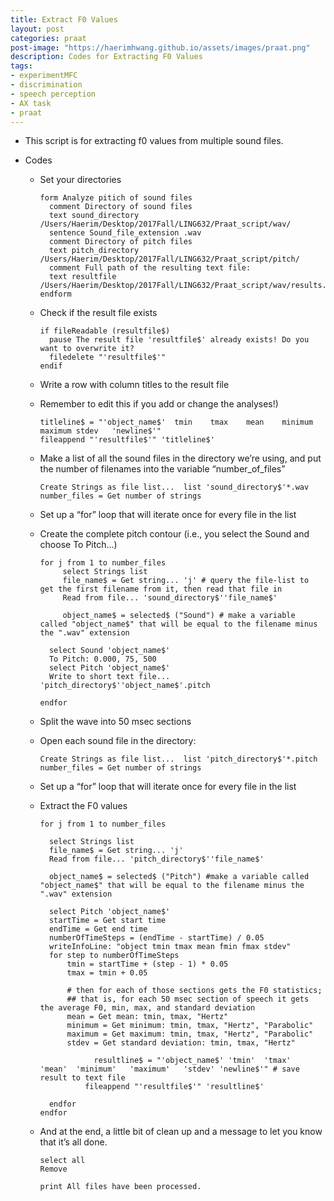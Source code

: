 ```yaml
---
title: Extract F0 Values
layout: post
categories: praat
post-image: "https://haerimhwang.github.io/assets/images/praat.png"
description: Codes for Extracting F0 Values
tags:
- experimentMFC 
- discrimination 
- speech perception
- AX task
- praat
---
```


* This script is for extracting f0 values from multiple sound files.  
    
* Codes
  
    * Set your directories
        
          form Analyze pitich of sound files 
            comment Directory of sound files
            text sound_directory /Users/Haerim/Desktop/2017Fall/LING632/Praat_script/wav/
            sentence Sound_file_extension .wav
            comment Directory of pitch files
            text pitch_directory /Users/Haerim/Desktop/2017Fall/LING632/Praat_script/pitch/
            comment Full path of the resulting text file:
            text resultfile /Users/Haerim/Desktop/2017Fall/LING632/Praat_script/wav/results.txt
          endform
        
    * Check if the result file exists
        
          if fileReadable (resultfile$)
            pause The result file 'resultfile$' already exists! Do you want to overwrite it?
            filedelete "'resultfile$'"
          endif
        
    * Write a row with column titles to the result file
    * Remember to edit this if you add or change the analyses!)
        
          titleline$ = "'object_name$'	tmin	tmax	mean	minimum	maximum	stdev	'newline$'"
          fileappend "'resultfile$'" 'titleline$'
        
    * Make a list of all the sound files in the directory we’re using, and put the number of filenames into the variable “number\_of\_files”
        
          Create Strings as file list...  list 'sound_directory$'*.wav
          number_files = Get number of strings
        
    * Set up a “for” loop that will iterate once for every file in the list
    * Create the complete pitch contour (i.e., you select the Sound and choose To Pitch…)
        
          for j from 1 to number_files
               select Strings list
               file_name$ = Get string... 'j' # query the file-list to get the first filename from it, then read that file in
               Read from file... 'sound_directory$''file_name$'
             
               object_name$ = selected$ ("Sound") # make a variable called "object_name$" that will be equal to the filename minus the ".wav" extension
            
            select Sound 'object_name$'
            To Pitch: 0.000, 75, 500
            select Pitch 'object_name$'
            Write to short text file... 'pitch_directory$''object_name$'.pitch
            
          endfor

    * Split the wave into 50 msec sections
    * Open each sound file in the directory:
        
          Create Strings as file list...  list 'pitch_directory$'*.pitch
          number_files = Get number of strings
        
    * Set up a “for” loop that will iterate once for every file in the list
    * Extract the F0 values
        
          for j from 1 to number_files
            
            select Strings list
            file_name$ = Get string... 'j'
            Read from file... 'pitch_directory$''file_name$'
            
            object_name$ = selected$ ("Pitch") #make a variable called "object_name$" that will be equal to the filename minus the ".wav" extension
            
            select Pitch 'object_name$'
            startTime = Get start time
            endTime = Get end time
            numberOfTimeSteps = (endTime - startTime) / 0.05
            writeInfoLine: "object tmin tmax mean fmin fmax stdev"
            for step to numberOfTimeSteps
                tmin = startTime + (step - 1) * 0.05
                tmax = tmin + 0.05
            
                # then for each of those sections gets the F0 statistics;
                ## that is, for each 50 msec section of speech it gets the average F0, min, max, and standard deviation
                mean = Get mean: tmin, tmax, "Hertz"
                minimum = Get minimum: tmin, tmax, "Hertz", "Parabolic"
                maximum = Get maximum: tmin, tmax, "Hertz", "Parabolic"
                stdev = Get standard deviation: tmin, tmax, "Hertz"
            
                      resultline$ = "'object_name$'	'tmin'	'tmax'	'mean'	'minimum'	'maximum'	'stdev'	'newline$'" # save result to text file
                    fileappend "'resultfile$'" 'resultline$'
            
            endfor
          endfor
        
    * And at the end, a little bit of clean up and a message to let you know that it’s all done.
        
          select all
          Remove
            
          print All files have been processed.
            
      
